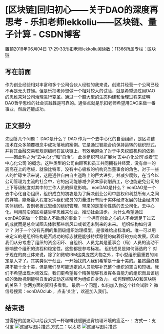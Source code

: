 
# [区块链]回归初心——关于DAO的深度再思考 - 乐扣老师lekkoliu——区块链、量子计算 - CSDN博客

置顶2018年06月04日 17:29:33[乐扣老师lekkoliu](https://me.csdn.net/lsttoy)阅读数：11366所属专栏：[区块链](https://blog.csdn.net/column/details/20660.html)



## 写在前面
作为创业经验相对丰富和多个公司合伙人经验的我来说，创建并经营一个公司已经不再是无头苍蝇。但是乐扣老师想做一个相对较大的试验，就是希望通过用DAO的思维来对公司治理进行变革。通过一个超大型的生态构建和治理过程来证明DAO哲学思维的社会实践性是可靠的。通俗点就是乐扣老师希望用DAO来做一番事业，然后还能成功。
## 正文部分
先回答几个问题：
DAO是什么？
DAO 作为一个去中心化的自治组织，是区块链技术在众多颠覆概念中成功落地的案例。它是通过智能合约保持运转的组织形式，并将其金融交易和规则编码在区块链上，有效地避免了对于中央权威机构的依赖——因此称之为“去中心化”和“自治”。
此类组织可以扩展为‘去中心化公司’或者‘无中心化公司’的概念。这种类型的公司由顾客和员工共同拥有并经营，没有单一的高高在上的老板，就像比特币，没有中心极权的机构充当董事会的角色，对于一些人的忙碌生活来说，这是通往自由自主道路上的巨大进步，并减少腐败，在当今以公司管理为主流的社会中，它的出现能够减少资本家剥削员工，它也能避免公司的上下等级制度对其中的工作人员的肆意影响。
eonDAO是什么？
eonDAO是一个去中心化自治组织，组织成立的初衷是为了解决创业公司中股权和利益所有人之间的弊端，能够最大程度发挥组织成员的力量进行有助于实体经济发展的社会经济的实体组织。告别老板式思维的组织管理，带来的是革命性质的去公司化，去中心化。利用前沿的区块链哲学思维来创业，推动社会进步。
为什么希望通过eonDAO来做一个职业人不敢想的事业？
一个拥有创业之心的人不会满足于过去的成就而是总会试图去体验那些新风口或者还未到来的未来。
组织结构如何设计？
对于一个没有先例的集团级组织治理模型，是很难给出标准的。唯一可以用来定义的是组织结构是否成功的标志就是能够持续稳健的向着好的方向发展。因此我们从分考虑了组织的资金闭环、自组织、人员尤其是董事会（局）人员的流动不影响整个组织的流程和稳定性。这些都是参考标准。
组织成员是如何筛选的？
对于现在的商业体来说，除了如微软IBM这类庞然大物之外，中小型组织最重要的肯定是人才了。其实类似于创业，一开始找的人我们希望是十全十美的。虽然最终结果不能十全十美，但是我们尽可能选定的人员能够补充整个组织的空白和短板。我们不希望出现木桶效应，我们更希望每个精英能够有发挥各自能力的组织而且该组织的激励机制能够自发的调动这些精英为组织自身效力。
如何理解DAO和区块链的关系？
你两方面的资料多看看。
最后一个问题，如何加入你这个社会试验？
微信号搜索：eonDAOclub ，点击‘关注‘，欢迎加入我们。
## 结束语
觉得好的朋友可以给我大赏一杯咖啡钱缓解通宵梳理环境的疲乏〜！
方式一：支付宝
![这里写图片描述](https://img-blog.csdn.net/20180831102425105?watermark/2/text/aHR0cHM6Ly9ibG9nLmNzZG4ubmV0L2xzdHRveQ==/font/5a6L5L2T/fontsize/400/fill/I0JBQkFCMA==/dissolve/70)[ ](https://img-blog.csdn.net/20180831102425105?watermark/2/text/aHR0cHM6Ly9ibG9nLmNzZG4ubmV0L2xzdHRveQ==/font/5a6L5L2T/fontsize/400/fill/I0JBQkFCMA==/dissolve/70)
方式二：以太坊
![这里写图片描述](https://img-blog.csdn.net/2018083110244130?watermark/2/text/aHR0cHM6Ly9ibG9nLmNzZG4ubmV0L2xzdHRveQ==/font/5a6L5L2T/fontsize/400/fill/I0JBQkFCMA==/dissolve/70)

[
](https://img-blog.csdn.net/20180831102425105?watermark/2/text/aHR0cHM6Ly9ibG9nLmNzZG4ubmV0L2xzdHRveQ==/font/5a6L5L2T/fontsize/400/fill/I0JBQkFCMA==/dissolve/70)
